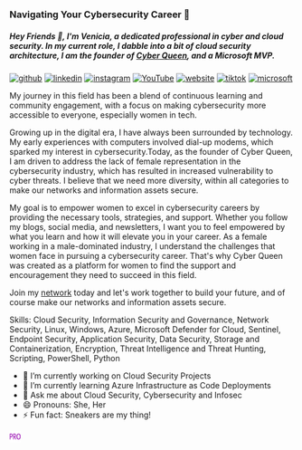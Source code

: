 ### Navigating Your Cybersecurity Career 🚀
##### Hey Friends 🌸, I'm Venicia, a dedicated professional in cyber and cloud security. In my current role, I dabble into a bit of cloud security architecture, I am the founder of [Cyber Queen](www.cyberqueen.org), and a Microsoft MVP.


[<img src='https://cdn.jsdelivr.net/npm/simple-icons@3.0.1/icons/github.svg' alt='github' height='30'>](https://github.com/yourcybersecuritybestie)  [<img src='https://cdn.jsdelivr.net/npm/simple-icons@3.0.1/icons/linkedin.svg' alt='linkedin' height='30'>](https://www.linkedin.com/in/veniciasolomons/)  [<img src='https://cdn.jsdelivr.net/npm/simple-icons@3.0.1/icons/instagram.svg' alt='instagram' height='30'>](https://www.instagram.com/@cyber.queen_/)  [<img src='https://cdn.jsdelivr.net/npm/simple-icons@3.0.1/icons/youtube.svg' alt='YouTube' height='30'>](https://www.youtube.com/channel/@cyber.queen_)  [<img src='https://cdn.jsdelivr.net/npm/simple-icons@3.0.1/icons/icloud.svg' alt='website' height='30'>](www.cyberqueen.org)  [<img src='https://cdn.jsdelivr.net/npm/simple-icons@3.0.1/icons/tiktok.svg' alt='tiktok' height='30'>](https://www.tiktok.com/@cyber.queen_)  [<img src='https://cdn.jsdelivr.net/npm/simple-icons@3.0.1/icons/microsoft.svg' alt='microsoft' height='30'>](https://mvp.microsoft.com/en-US/MVP/profile/af437687-95fb-ed11-8f6d-000d3a560942)  


My journey in this field has been a blend of continuous learning and community engagement, with a focus on making cybersecurity more accessible to everyone, especially women in tech.

Growing up in the digital era, I have always been surrounded by technology. My early experiences with computers involved dial-up modems, which sparked my interest in cybersecurity.Today, as the founder of Cyber Queen, I am driven to address the lack of female representation in the cybersecurity industry, which has resulted in increased vulnerability to cyber threats. I believe that we need more diversity, within all categories to make our networks and information assets secure.

My goal is to empower women to excel in cybersecurity careers by providing the necessary tools, strategies, and support. Whether you follow my blogs, social media, and newsletters, I want you to feel empowered by what you learn and how it will elevate you in your career. As a female working in a male-dominated industry, I understand the challenges that women face in pursuing a cybersecurity career. That's why Cyber Queen was created as a platform for women to find the support and encouragement they need to succeed in this field.

Join my [network](https://forms.wix.com/ce65e9a0-c58f-4537-a3a7-707dae0802f9:dd8f1d1d-3cfa-43e8-ab53-7717a3dd20a4) today and let's work together to build your future, and of course make our networks and information assets secure.

Skills: Cloud Security, Information Security and Governance, Network Security, Linux, Windows, Azure, Microsoft Defender for Cloud, Sentinel, Endpoint Security, Application Security, Data Security, Storage and Containerization, Encryption, Threat Intelligence and Threat Hunting, Scripting, PowerShell, Python   

- 🔭 I’m currently working on Cloud Security Projects 
- 🌱 I’m currently learning Azure Infrastructure as Code Deployments 
- 💬 Ask me about Cloud Security, Cybersecurity and Infosec 
- 😄 Pronouns: She, Her 
- ⚡ Fun fact: Sneakers are my thing!  

<a href='https://github.com/pricing'><img src='https://raw.githubusercontent.com/acervenky/animated-github-badges/master/assets/pro.gif' width='20' height='20'></a> 


